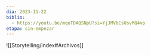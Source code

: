 ```yaml
---
dia: 2023-11-22
biblio:
  - https://youtu.be/mqoTDAQSNpU?si=YjJMVbCsUsvMQ4vp
etapa: sin-empezar
---
```









![[Storytelling/index#Archivos]]
